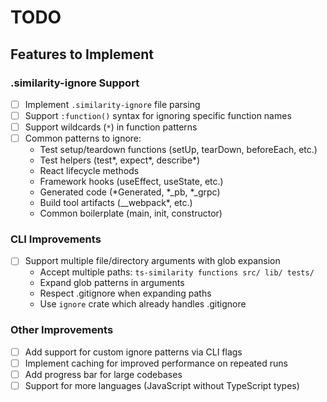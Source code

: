 # TODO

## Features to Implement

### .similarity-ignore Support
- [ ] Implement `.similarity-ignore` file parsing
- [ ] Support `:function()` syntax for ignoring specific function names
- [ ] Support wildcards (`*`) in function patterns
- [ ] Common patterns to ignore:
  - Test setup/teardown functions (setUp, tearDown, beforeEach, etc.)
  - Test helpers (test*, expect*, describe*)
  - React lifecycle methods
  - Framework hooks (useEffect, useState, etc.)
  - Generated code (*Generated, *_pb, *_grpc)
  - Build tool artifacts (__webpack*, etc.)
  - Common boilerplate (main, init, constructor)

### CLI Improvements
- [ ] Support multiple file/directory arguments with glob expansion
  - Accept multiple paths: `ts-similarity functions src/ lib/ tests/`
  - Expand glob patterns in arguments
  - Respect .gitignore when expanding paths
  - Use `ignore` crate which already handles .gitignore

### Other Improvements
- [ ] Add support for custom ignore patterns via CLI flags
- [ ] Implement caching for improved performance on repeated runs
- [ ] Add progress bar for large codebases
- [ ] Support for more languages (JavaScript without TypeScript types)